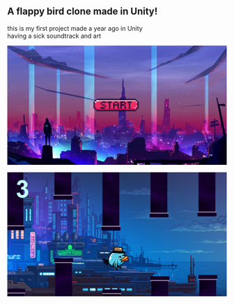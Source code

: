 ## A flappy bird clone made in Unity!
this is my first project made a year ago in Unity <br/>
having a sick soundtrack and art

![demo-1](Assets/demo/demo1.png)


![demo-2](Assets/demo/demo2.png)
